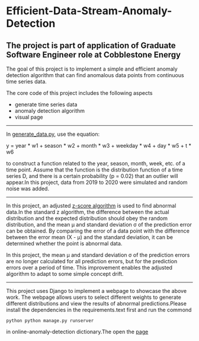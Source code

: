 # Efficient-Data-Stream-Anomaly-Detection

## The project is part of application of Graduate Software Engineer role at Cobblestone Energy

The goal of this project is to implement a simple and efficient anomaly detection algorithm that can find anomalous data points from continuous time series data.

The core code of this project includes the following aspects

- generate time series data
- anomaly detection algorithm
- visual page
---

In [generate_data.py](online-anomaly-detection/anomaly_detection/generate_data.py), use the equation:

y = year * w1 + season * w2 + month * w3 + weekday * w4 + day * w5 + t * w6

to construct a function related to the year, season, month, week, etc. of a time point. Assume that the function is the distribution function of a time series D, and there is a certain probability (p = 0.02) that an outlier will appear.In this project, data from 2019 to 2020 were simulated and random noise was added.

---

In this project, an adjusted [z-score algorithm](online-anomaly-detection/anomaly_detection/detect_algorithm.py) is used to find abnormal data.In the standard z algorithm, the difference between the actual distribution and the expected distribution should obey the random distribution, and the mean μ and standard deviation σ of the prediction error can be obtained. By comparing the error of a data point with the difference between the error mean (X - μ) and the standard deviation, it can be determined whether the point is abnormal data.

In this project, the mean μ and standard deviation σ of the prediction errors are no longer calculated for all prediction errors, but for the prediction errors over a period of time. This improvement enables the adjusted algorithm to adapt to some simple concept drift.

---

This project uses Django to implement a webpage to showcase the above work. The webpage allows users to select different weights to generate different distributions and view the results of abnormal predictions.Please install the dependencies in the requirements.text first and run the commond 
```
python python manage.py runserver

```
in online-anomaly-detection dictionary.The open the [page](http://127.0.0.1:8000/anomaly_detection/)

